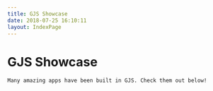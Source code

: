 ```yaml
---
title: GJS Showcase
date: 2018-07-25 16:10:11
layout: IndexPage
---
```


# GJS Showcase

    Many amazing apps have been built in GJS. Check them out below!

<ShowCaseBox>

<ShowCase link="https://wiki.gnome.org/Apps/Documents" title="GNOME Documents" subtitle="A document manager application designed to work with GNOME 3." image="/showcase/gnome-documents.png" />

<ShowCase link="https://wiki.gnome.org/Apps/Weather" title="GNOME Weather" subtitle="An application that allows you to monitor the current weather conditions for your city, or anywhere in the world, and to access updated forecasts provided by various internet services." image="/showcase/gnome-weather.png" />

<ShowCase link="https://wiki.gnome.org/Apps/Maps" title="GNOME Maps" subtitle="Maps gives you quick access to maps all across the world." image="/showcase/gnome-maps.jpg" />

<ShowCase link="https://wiki.gnome.org/Apps/SoundRecorder" title="GNOME Sound Recorder" subtitle="A simple and modern sound recorder." image="/showcase/gnome-sound-recorder.png" />

</ShowCaseBox>